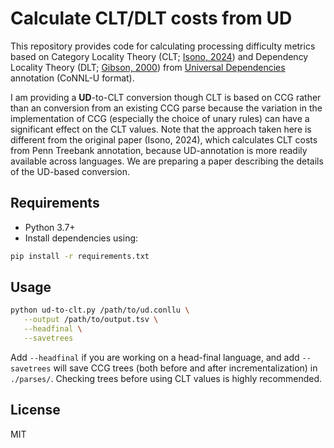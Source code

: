 # Calculate CLT/DLT costs from UD
This repository provides code for calculating processing difficulty metrics based on Category Locality Theory (CLT; [Isono, 2024](https://doi.org/10.1016/j.cognition.2024.105766)) and Dependency Locality Theory (DLT; [Gibson, 2000](https://tedlab.mit.edu/tedlab_website/researchpapers/Gibson_2000_DLT.pdf)) from [Universal Dependencies](https://universaldependencies.org/) annotation (CoNNL-U format).

I am providing a **UD**-to-CLT conversion though CLT is based on CCG rather than an conversion from an existing CCG parse because the variation in the implementation of CCG (especially the choice of unary rules) can have a significant effect on the CLT values. Note that the approach taken here is different from the original paper (Isono, 2024), which calculates CLT costs from Penn Treebank annotation, because UD-annotation is more readily available across languages. We are preparing a paper describing the details of the UD-based conversion.

## Requirements
- Python 3.7+
- Install dependencies using:

```bash
pip install -r requirements.txt
```

## Usage
```bash
python ud-to-clt.py /path/to/ud.conllu \
   --output /path/to/output.tsv \
   --headfinal \
   --savetrees
```
Add `--headfinal` if you are working on a head-final language, and add `--savetrees` will save CCG trees (both before and after incrementalization) in `./parses/`. Checking trees before using CLT values is highly recommended.

## License
MIT
